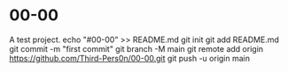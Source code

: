 # 00-00
A test project.
echo "#00-00" >> README.md 
git init 
git add README.md 
git commit -m "first commit" 
git branch -M main 
git remote add origin https://github.com/Third-Pers0n/00-00.git
 git push -u origin main
